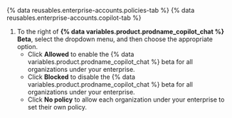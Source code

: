 {% data reusables.enterprise-accounts.policies-tab %}
{% data reusables.enterprise-accounts.copilot-tab %}
1. To the right of **{% data variables.product.prodname_copilot_chat %} Beta**, select the dropdown menu, and then choose the appropriate option.
    * Click **Allowed** to enable the {% data variables.product.prodname_copilot_chat %} beta for all organizations under your enterprise.
    * Click **Blocked** to disable the {% data variables.product.prodname_copilot_chat %} beta for all organizations under your enterprise.
    * Click **No policy** to allow each organization under your enterprise to set their own policy.
